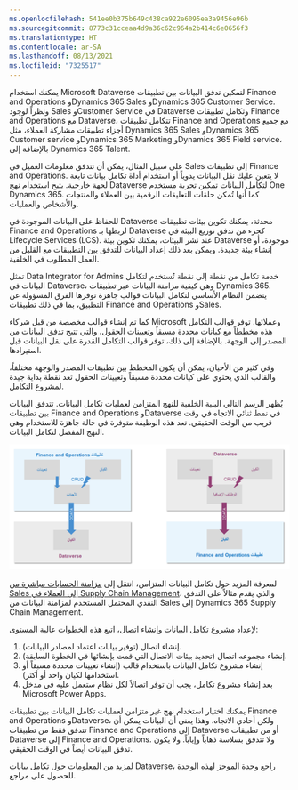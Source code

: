 ```yaml
---
ms.openlocfilehash: 541ee0b375b649c438ca922e6095ea3a9456e96b
ms.sourcegitcommit: 8773c31cceaa4d9a36c62c964a2b414c6e0656f3
ms.translationtype: HT
ms.contentlocale: ar-SA
ms.lasthandoff: 08/13/2021
ms.locfileid: "7325517"
---
```

يمكنك استخدام Microsoft Dataverse لتمكين تدفق البيانات بين تطبيقات Finance and Operations وDynamics 365 Sales وDynamics 365 Customer Service. ونظراً لوجود Sales وCustomer Service في Dataverse وتكامل تطبيقات Finance and Operations مع Dataverse، تتكامل تطبيقات Finance and Operations مع جميع أجزاء تطبيقات مشاركة العملاء، مثل Dynamics 365 Sales وDynamics 365 Customer service وDynamics 365 Marketing وDynamics 365 Field service، بالإضافة إلى Dynamics 365 Talent. 

على سبيل المثال، يمكن أن تتدفق معلومات العميل في Sales إلى تطبيقات Finance and Operations. لا يتعين عليك نقل البيانات يدوياً أو استخدام أداة تكامل بيانات تابعة لجهة خارجية. يتيح استخدام نهج Dataverse لتكامل البيانات تمكين تجربة مستخدم One Dynamics 365. كما أنها تُمكن حلقات التعليقات الرقمية بين العملاء والمنتجات والأشخاص والعمليات. 

للحفاظ على البيانات الموجودة في Dataverse محدثة، يمكنك تكوين بيئات تطبيقات Finance and Operations لربطها بـ Dataverse كجزء من تدفق توزيع البيئة في Lifecycle Services (LCS). عند نشر البيئات، يمكنك تكوين بيئة Dataverse موجودة، أو إنشاء بيئة جديدة. ويمكن بعد ذلك إعداد البيانات للتدفق بين التطبيقات مع القليل من العمل المطلوب في الخلفية.

تمثل Data Integrator for Admins خدمة تكامل من نقطة إلى نقطة تُستخدم لتكامل البيانات في Dataverse، وهي كيفية مزامنة البيانات عبر تطبيقات Dynamics 365. يتضمن النظام الأساسي لتكامل البيانات قوالب جاهزة توفرها الفرق المسؤولة عن التطبيق، بما في ذلك تطبيقات Finance and Operations وSales.

كما تم إنشاء قوالب مخصصة من قبل شركاء Microsoft وعملائها. توفر قوالب التكامل هذه مخططاً مع كيانات محددة مسبقاً وتعيينات الحقول، والتي تتيح تدفق البيانات من المصدر إلى الوجهة. بالإضافة إلى ذلك، توفر قوالب التكامل القدرة على نقل البيانات قبل استيرادها.

وفي كثير من الأحيان، يمكن أن يكون المخطط بين تطبيقات المصدر والوجهة مختلفاً، والقالب الذي يحتوي على كيانات محددة مسبقاً وتعيينات الحقول تعد نقطة بداية جيدة لمشروع التكامل.

يُظهر الرسم التالي البنية الخلفية للنهج المتزامن لعمليات تكامل البيانات. تتدفق البيانات بين تطبيقات Finance and Operations وDataverse في نمط ثنائي الاتجاه في وقت قريب من الوقت الحقيقي. تعد هذه الوظيفة متوفرة في حالة جاهزة للاستخدام وهي النهج المفضل لتكامل البيانات.

![رسم تخطيطي لبنية النهج المتزامن لعمليات تكامل البيانات بين تطبيقات Dataverse وFinance and Operations.](../media/synch-arch.png)

لمعرفة المزيد حول تكامل البيانات المتزامن، انتقل إلى [مزامنة الحسابات مباشرة من Sales إلى العملاء في Supply Chain Management](/dynamics365/supply-chain/sales-marketing/accounts-template-mapping-direct/?azure-portal=true)، والذي يقدم مثالاً على التدفق النقدي المحتمل المستخدم لمزامنة البيانات من Sales إلى Dynamics 365 Supply Chain Management.

لإعداد مشروع تكامل البيانات وإنشاء اتصال، اتبع هذه الخطوات عالية المستوى:

1.  إنشاء اتصال (توفير بيانات اعتماد لمصادر البيانات).
2.  إنشاء مجموعه اتصال (تحديد بيئات الاتصال التي قمت بإنشائها في الخطوة السابقة).
3.  إنشاء مشروع تكامل البيانات باستخدام قالب (إنشاء تعيينات محددة مسبقاً أو استخدامها لكيان واحد أو أكثر).
4.  بعد إنشاء مشروع تكامل، يجب أن توفر اتصالاً لكل نظام ستعمل عليه في مدخل Microsoft Power Apps.

يمكنك اختيار استخدام نهج غير متزامن لعمليات تكامل البيانات بين تطبيقات Finance and Operations وDataverse، ولكن أحادي الاتجاه. وهذا يعني أن البيانات يمكن أن تتدفق فقط من تطبيقات Finance and Operations إلى Dataverse أو من تطبيقات Dataverse إلى Finance and Operations. ولا تتدفق بسلاسة ذهاباً وإياباً.
ولا يكون تدفق البيانات أيضاً في الوقت الحقيقي.

لمزيد من المعلومات حول تكامل بيانات Dataverse، راجع وحدة الموجز لهذه الوحدة للحصول على مراجع.
